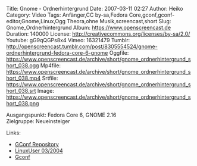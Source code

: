 Title: Gnome - Ordnerhintergrund
Date: 2007-03-11 02:27
Author: Heiko
Category: Video
Tags: Anfänger,CC by-sa,Fedora Core,gconf,gconf-editor,Gnome,Linux,Ogg Theora,ohne Musik,screencast,short
Slug: Gnome_Ordnerhintergrund
Album: https://www.openscreencast.de
Duration: 140000
License: http://creativecommons.org/licenses/by-sa/2.0/
Youtube: gG9qQGPs8x4
Vimeo: 16321479
Tumblr: http://openscreencast.tumblr.com/post/8305554524/gnome-ordnerhintergrund-fedora-core-6-gnome
Oggfile: https://www.openscreencast.de/archive/short/gnome_ordnerhintergrund_short_038.ogg
Mp4file: https://www.openscreencast.de/archive/short/gnome_ordnerhintergrund_short_038.mp4
Srtfile: https://www.openscreencast.de/archive/short/gnome_ordnerhintergrund_short_038.srt
Image: https://www.openscreencast.de/archive/short/gnome_ordnerhintergrund_short_038.png

Ausgangspunkt: Fedora Core 6, GNOME 2.16  
Zielgruppe: Neueinsteiger  

Links:

  * [GConf Repository](http://www.gnome.org/learn/admin-guide/latest/gconf-24.html)
  * [LinuxUser 03/2004](http://www.linux-user.de/ausgabe/2004/03/028-gconf/index.html)
  * [Gconf](http://en.wikipedia.org/wiki/Gconf)

